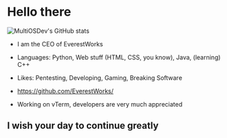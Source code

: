 

# Hello there
![MultiOSDev's GitHub stats](https://github-readme-stats.vercel.app/api?username=multiosdev&show_icons=true&theme=dark)
- I am the CEO of EverestWorks

- Languages: Python, Web stuff (HTML, CSS, you know), Java, (learning) C++

- Likes: Pentesting, Developing, Gaming, Breaking Software

- https://github.com/EverestWorks/

- Working on vTerm, developers are very much appreciated


## I wish your day to continue greatly

